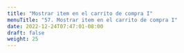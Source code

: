 ```yaml
---
title: "Mostrar item en el carrito de compra I"
menuTitle: "57. Mostrar item en el carrito de compra I"
date: 2022-12-24T07:47:01-08:00
draft: false
weight: 25
---
```

